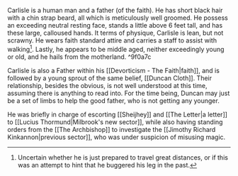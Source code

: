 Carlisle is a human man and a father (of the faith). He has short black hair with a chin strap beard, all which is meticulously well groomed. He possess an exceeding neutral resting face, stands a little above 6 feet tall, and has these large, calloused hands. It terms of physique, Carlisle is lean, but not scrawny. He wears faith standard attire and carries a staff to assist with walking[^1]. Lastly, he appears to be middle aged, neither exceedingly young or old, and he hails from the motherland. ^9f0a7c

Carlisle is also a Father within his [[Devorticism - The Faith|faith]], and is followed by a young sprout of the same belief, [[Duncan Cloth]]. Their relationship, besides the obvious, is not well understood at this time, assuming there is anything to read into. For the time being, Duncan may just be a set of limbs to help the good father, who is not getting any younger.

He was briefly in charge of escorting [[Sheijhey]] and [[The Letter|a letter]] to [[Lucius Thormund|Milbrook's new sector]], while also having standing orders from the [[The Archbishop]] to investigate the [[Jimothy Richard Kinkannon|previous sector]], who was under suspicion of misusing magic.

[^1]: Uncertain whether he is just prepared to travel great distances, or if this was an attempt to hint that he buggered his leg in the past.
